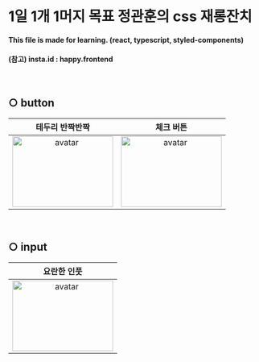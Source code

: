 # 1일 1개 1머지 목표 정관훈의 css 재롱잔치
#### This file is made for learning. (react, typescript, styled-components)
#### (참고) insta.id : happy.frontend
<br>


## ○ button
|                                                             테두리 반짝반짝                                           | 체크 버튼
| :---------------------------------------------------------------------------------------------------------------------------------: | :---------------------------------------------------------------------------------------------------------------------------------:|
|              <img width="200px" height="140px" src="https://user-images.githubusercontent.com/110619143/207392487-34c71825-e385-461e-828e-877e4cfde935.gif" alt="avatar" />  |              <img width="200px" height="140px" src="https://user-images.githubusercontent.com/110619143/207392262-76513bea-0f0b-446a-86de-1d8a1db778aa.gif" alt="avatar" />                      |
<br>

## ○ input
| 요란한 인풋
|  :---------------------------------------------------------------------------------------------------------------------------------:|
|               <img width="200px" height="140px" src="https://user-images.githubusercontent.com/110619143/207402814-c2b1a355-c0f3-4d70-abb4-9984b8746aa0.gif" alt="avatar" />                      |

